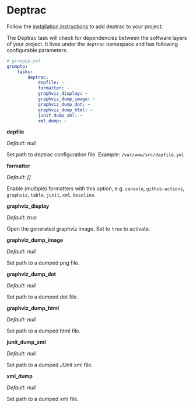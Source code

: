 # Deptrac

Follow the [installation instructions](https://github.com/sensiolabs-de/deptrac#installation) to add deptrac to your 
project.

The Deptrac task will check for dependencies between the software layers of your project. It lives under the `deptrac` 
namespace and has following configurable parameters:


```yaml
# grumphp.yml
grumphp:
    tasks:
        deptrac:
            depfile: ~
            formatter: ~
            graphviz_display: ~
            graphviz_dump_image: ~
            graphviz_dump_dot: ~
            graphviz_dump_html: ~
            junit_dump_xml: ~
            xml_dump: ~
```

**depfile**

*Default: null*

Set path to deptrac configuration file. Example: `/var/www/src/depfile.yml`

**formatter**

*Default: []*

Enable (multiple) formatters with this option, e.g. `console`, `github-actions`, `graphviz`, `table`, `junit`, `xml`, `baseline`.

**graphviz_display**

*Default: true*

Open the generated graphviz image. Set to `true` to activate.

**graphviz_dump_image**

*Default: null*

Set path to a dumped png file.

**graphviz_dump_dot**

*Default: null*

Set path to a dumped dot file.

**graphviz_dump_html**

*Default: null*

Set path to a dumped html file.

**junit_dump_xml**

*Default: null*

Set path to a dumped JUnit xml file.

**xml_dump**

*Default: null*

Set path to a dumped xml file.
